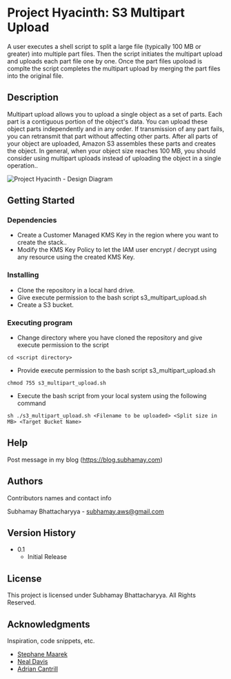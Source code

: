 # Project Hyacinth: S3 Multipart Upload

A user executes a shell script to split a large file (typically 100 MB or greater) into multiple part files. Then the script initiates the multipart upload and uploads each part file one by one. Once the part files upoload is complte the script completes the multipart upload by merging the part files into the original file.

## Description

Multipart upload allows you to upload a single object as a set of parts. Each part is a contiguous portion of the object's data. You can upload these object parts independently and in any order. If transmission of any part fails, you can retransmit that part without affecting other parts. After all parts of your object are uploaded, Amazon S3 assembles these parts and creates the object. In general, when your object size reaches 100 MB, you should consider using multipart uploads instead of uploading the object in a single operation..

![Project Hyacinth - Design Diagram](https://blog.subhamay.com/wp-content/uploads/2023/04/54_Hyacinth_1_1_Architecture_Diagram.png")

## Getting Started



### Dependencies

* Create a Customer Managed KMS Key in the region where you want to create the stack..
* Modify the KMS Key Policy to let the IAM user encrypt / decrypt using any resource using the created KMS Key.

### Installing

* Clone the repository in a local hard drive.
* Give execute permission to the bash script s3_multipart_upload.sh
* Create a S3 bucket.

### Executing program

* Change directory where you have cloned the repository and give execute permission to the script
```
cd <script directory>
```
* Provide execute permission to the bash script s3_multipart_upload.sh
```
chmod 755 s3_multipart_upload.sh
```
* Execute the bash script from your local system using the following command
```
sh ./s3_multipart_upload.sh <Filename to be uploaded> <Split size in MB> <Target Bucket Name>

```

## Help

Post message in my blog (https://blog.subhamay.com)


## Authors

Contributors names and contact info

Subhamay Bhattacharyya  - [subhamay.aws@gmail.com](https://blog.subhamay.com)

## Version History

* 0.1
    * Initial Release

## License

This project is licensed under Subhamay Bhattacharyya. All Rights Reserved.

## Acknowledgments

Inspiration, code snippets, etc.
* [Stephane Maarek ](https://www.linkedin.com/in/stephanemaarek/)
* [Neal Davis](https://www.linkedin.com/in/nealkdavis/)
* [Adrian Cantrill](https://www.linkedin.com/in/adriancantrill/)
